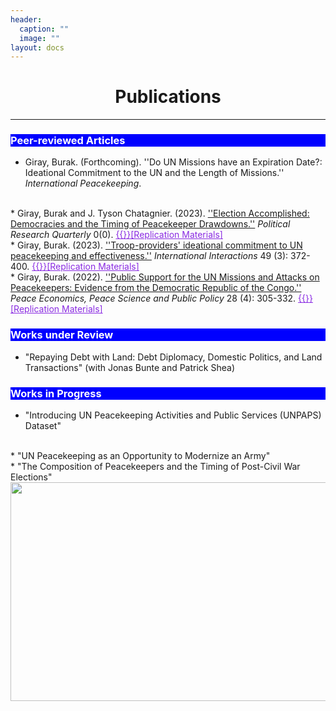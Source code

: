 ```yaml
---
header:
  caption: ""
  image: ""
layout: docs
---
```


<h1 style="text-align:center;">Publications</h1>

<hr />
<h3 style="background-color:blue;color:white">Peer-reviewed Articles</h3>  


* Giray, Burak. (Forthcoming). ''Do UN Missions have an Expiration Date?: Ideational Commitment to the UN and the Length of Missions.'' <em>International Peacekeeping</em>.
<br/>
* Giray, Burak and J. Tyson Chatagnier. (2023). <a href="https://doi.org/10.1177/10659129231190614">''Election Accomplished: Democracies and the Timing of Peacekeeper Drawdowns.''</a> <em>Political Research Quarterly </em> 0(0). <a href="/files/election_accomplished_supplementary_files.zip" style="color:blueviolet">{{<icon name="download" pack="fas" >}}[Replication Materials]</a>
<br/>
* Giray, Burak. (2023). <a href="https://doi.org/10.1080/03050629.2023.2184813">''Troop-providers' ideational commitment to UN peacekeeping and effectiveness.''</a> <em>International Interactions</em> 49 (3): 372-400.  <a href="/files/replication_files_II.zip" style="color:blueviolet">{{<icon name="download" pack="fas" >}}[Replication Materials]</a>
<br/>
* Giray, Burak. (2022). <a href="https://doi.org/10.1515/peps-2022-0028">''Public Support for the UN Missions and Attacks on Peacekeepers: Evidence from the Democratic Republic of the Congo.''</a> <em>Peace Economics, Peace Science and Public Policy</em> 28 (4): 305-332.  <a href="/files/replication_files_II.zip" style="color:blueviolet">{{<icon name="download" pack="fas" >}}[Replication Materials]</a>
<br/>

<h3 style="background-color:blue;color:white">Works under Review</h3>  

* "Repaying Debt with Land: Debt Diplomacy, Domestic Politics, and Land Transactions" (with Jonas Bunte and Patrick Shea)

<h3 style="background-color:blue;color:white">Works in Progress</h3>  

* "Introducing UN Peacekeeping Activities and Public Services (UNPAPS) Dataset"
<br/>
* "UN Peacekeeping as an Opportunity to Modernize an Army"
<br/>
* "The Composition of Peacekeepers and the Timing of Post-Civil War Elections"

<img src="../../img/houston.jpg" alt="" style="width:600px;height:350px;"> 



